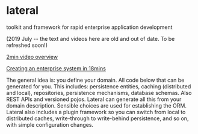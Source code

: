 # lateral
toolkit and framework for rapid enterprise application development

(2019 July -- the text and videos here are old and out of date. To be refreshed soon!)

<a href="https://flic.kr/p/JARJ2o">2min video overview</a>

<a href="https://flic.kr/p/JEgQKX">Creating an enterprise system in 18mins</a>

The general idea is: you define your domain. All code below that can be generated for you.
This includes: persistence entities, caching (distributed and local), repositories, persistence mechanisms,
database schemas. Also REST APIs and versioned pojos. Lateral can generate all this from your domain description.
Sensible choices are used for establishing the ORM. Lateral also includes a plugin framework so you can switch
from local to distributed caches, write-through to write-behind persistence, and so on, with simple configuration changes.




